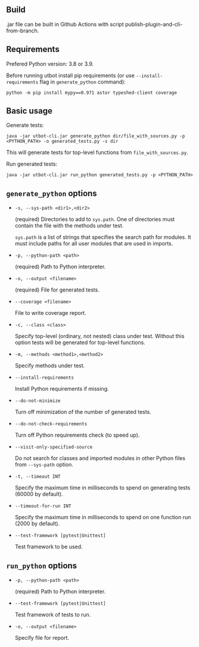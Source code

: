 ## Build

.jar file can be built in Github Actions with script publish-plugin-and-cli-from-branch.

## Requirements

Prefered Python version: 3.8 or 3.9.

Before running utbot install pip requirements (or use `--install-requirements` flag in `generate_python` command):

    python -m pip install mypy==0.971 astor typeshed-client coverage

## Basic usage

Generate tests:

    java -jar utbot-cli.jar generate_python dir/file_with_sources.py -p <PYTHON_PATH> -o generated_tests.py -s dir

This will generate tests for top-level functions from `file_with_sources.py`.

Run generated tests:

    java -jar utbot-cli.jar run_python generated_tests.py -p <PYTHON_PATH>

## `generate_python` options
  
- `-s, --sys-path <dir1>,<dir2>`              

  (required) Directories to add to `sys.path`. One of directories must contain the file with the methods under test.
  
  `sys.path` is a list of strings that specifies the search path for modules. It must include paths for all user modules that are used in imports.

- `-p, --python-path <path>`           

  (required) Path to Python interpreter.
  
- `-o, --output <filename>`                

  (required) File for generated tests.

- `--coverage <filename>`                  
  
  File to write coverage report.
  
- `-c, --class <class>`
  
  Specify top-level (ordinary, not nested) class under test. Without this option tests will be generated for top-level functions.
  
- `-m, --methods <method1>,<method2>`

  Specify methods under test.

- `--install-requirements`           

  Install Python requirements if missing.
  
- `--do-not-minimize`                
  
  Turn off minimization of the number of generated tests.

- `--do-not-check-requirements`
  
  Turn off Python requirements check (to speed up).
  
- `--visit-only-specified-source`

  Do not search for classes and imported modules in other Python files from `--sys-path` option.

- `-t, --timeout INT`                

  Specify the maximum time in milliseconds to spend on generating tests (60000 by default).
  
- `--timeout-for-run INT`            

  Specify the maximum time in milliseconds to spend on one function run (2000 by default).

- `--test-framework [pytest|Unittest]`

  Test framework to be used.
  
## `run_python` options

- `-p, --python-path <path>`
  
  (required) Path to Python interpreter.

- `--test-framework [pytest|Unittest]`
  
  Test framework of tests to run.

- `-o, --output <filename>`

  Specify file for report.
